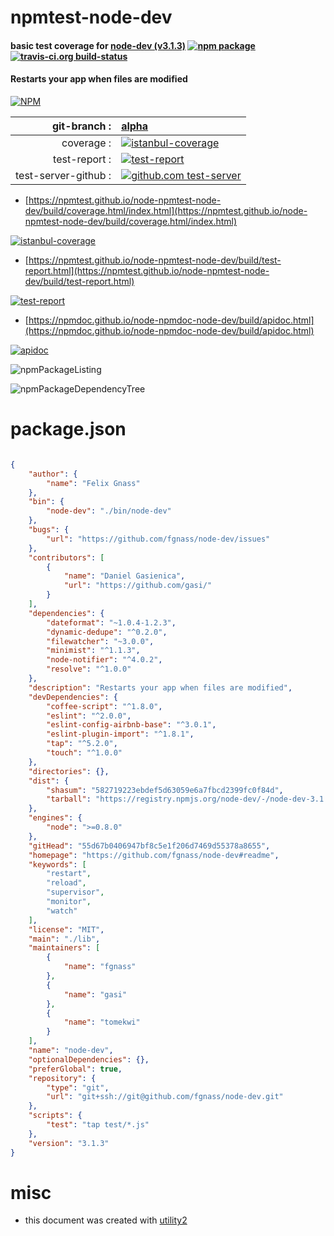 # npmtest-node-dev

#### basic test coverage for  [node-dev (v3.1.3)](https://github.com/fgnass/node-dev#readme)  [![npm package](https://img.shields.io/npm/v/npmtest-node-dev.svg?style=flat-square)](https://www.npmjs.org/package/npmtest-node-dev) [![travis-ci.org build-status](https://api.travis-ci.org/npmtest/node-npmtest-node-dev.svg)](https://travis-ci.org/npmtest/node-npmtest-node-dev)

#### Restarts your app when files are modified

[![NPM](https://nodei.co/npm/node-dev.png?downloads=true&downloadRank=true&stars=true)](https://www.npmjs.com/package/node-dev)

| git-branch : | [alpha](https://github.com/npmtest/node-npmtest-node-dev/tree/alpha)|
|--:|:--|
| coverage : | [![istanbul-coverage](https://npmtest.github.io/node-npmtest-node-dev/build/coverage.badge.svg)](https://npmtest.github.io/node-npmtest-node-dev/build/coverage.html/index.html)|
| test-report : | [![test-report](https://npmtest.github.io/node-npmtest-node-dev/build/test-report.badge.svg)](https://npmtest.github.io/node-npmtest-node-dev/build/test-report.html)|
| test-server-github : | [![github.com test-server](https://npmtest.github.io/node-npmtest-node-dev/GitHub-Mark-32px.png)](https://npmtest.github.io/node-npmtest-node-dev/build/app/index.html) | | build-artifacts : | [![build-artifacts](https://npmtest.github.io/node-npmtest-node-dev/glyphicons_144_folder_open.png)](https://github.com/npmtest/node-npmtest-node-dev/tree/gh-pages/build)|

- [https://npmtest.github.io/node-npmtest-node-dev/build/coverage.html/index.html](https://npmtest.github.io/node-npmtest-node-dev/build/coverage.html/index.html)

[![istanbul-coverage](https://npmtest.github.io/node-npmtest-node-dev/build/screenCapture.buildCi.browser.%252Ftmp%252Fbuild%252Fcoverage.lib.html.png)](https://npmtest.github.io/node-npmtest-node-dev/build/coverage.html/index.html)

- [https://npmtest.github.io/node-npmtest-node-dev/build/test-report.html](https://npmtest.github.io/node-npmtest-node-dev/build/test-report.html)

[![test-report](https://npmtest.github.io/node-npmtest-node-dev/build/screenCapture.buildCi.browser.%252Ftmp%252Fbuild%252Ftest-report.html.png)](https://npmtest.github.io/node-npmtest-node-dev/build/test-report.html)

- [https://npmdoc.github.io/node-npmdoc-node-dev/build/apidoc.html](https://npmdoc.github.io/node-npmdoc-node-dev/build/apidoc.html)

[![apidoc](https://npmdoc.github.io/node-npmdoc-node-dev/build/screenCapture.buildCi.browser.%252Ftmp%252Fbuild%252Fapidoc.html.png)](https://npmdoc.github.io/node-npmdoc-node-dev/build/apidoc.html)

![npmPackageListing](https://npmtest.github.io/node-npmtest-node-dev/build/screenCapture.npmPackageListing.svg)

![npmPackageDependencyTree](https://npmtest.github.io/node-npmtest-node-dev/build/screenCapture.npmPackageDependencyTree.svg)



# package.json

```json

{
    "author": {
        "name": "Felix Gnass"
    },
    "bin": {
        "node-dev": "./bin/node-dev"
    },
    "bugs": {
        "url": "https://github.com/fgnass/node-dev/issues"
    },
    "contributors": [
        {
            "name": "Daniel Gasienica",
            "url": "https://github.com/gasi/"
        }
    ],
    "dependencies": {
        "dateformat": "~1.0.4-1.2.3",
        "dynamic-dedupe": "^0.2.0",
        "filewatcher": "~3.0.0",
        "minimist": "^1.1.3",
        "node-notifier": "^4.0.2",
        "resolve": "^1.0.0"
    },
    "description": "Restarts your app when files are modified",
    "devDependencies": {
        "coffee-script": "^1.8.0",
        "eslint": "^2.0.0",
        "eslint-config-airbnb-base": "^3.0.1",
        "eslint-plugin-import": "^1.8.1",
        "tap": "^5.2.0",
        "touch": "^1.0.0"
    },
    "directories": {},
    "dist": {
        "shasum": "582719223ebdef5d63059e6a7fbcd2399fc0f84d",
        "tarball": "https://registry.npmjs.org/node-dev/-/node-dev-3.1.3.tgz"
    },
    "engines": {
        "node": ">=0.8.0"
    },
    "gitHead": "55d67b0406947bf8c5e1f206d7469d55378a8655",
    "homepage": "https://github.com/fgnass/node-dev#readme",
    "keywords": [
        "restart",
        "reload",
        "supervisor",
        "monitor",
        "watch"
    ],
    "license": "MIT",
    "main": "./lib",
    "maintainers": [
        {
            "name": "fgnass"
        },
        {
            "name": "gasi"
        },
        {
            "name": "tomekwi"
        }
    ],
    "name": "node-dev",
    "optionalDependencies": {},
    "preferGlobal": true,
    "repository": {
        "type": "git",
        "url": "git+ssh://git@github.com/fgnass/node-dev.git"
    },
    "scripts": {
        "test": "tap test/*.js"
    },
    "version": "3.1.3"
}
```



# misc
- this document was created with [utility2](https://github.com/kaizhu256/node-utility2)
